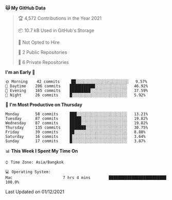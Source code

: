 <!--START_SECTION:waka-->
**🐱 My GitHub Data** 

> 🏆 4,572 Contributions in the Year 2021
 > 
> 📦 10.7 kB Used in GitHub's Storage 
 > 
> 🚫 Not Opted to Hire
 > 
> 📜 2 Public Repositories 
 > 
> 🔑 6 Private Repositories  
 > 
**I'm an Early 🐤** 

```text
🌞 Morning    42 commits     ██░░░░░░░░░░░░░░░░░░░░░░░   9.57% 
🌆 Daytime    206 commits    ███████████░░░░░░░░░░░░░░   46.92% 
🌃 Evening    165 commits    █████████░░░░░░░░░░░░░░░░   37.59% 
🌙 Night      26 commits     █░░░░░░░░░░░░░░░░░░░░░░░░   5.92%

```
📅 **I'm Most Productive on Thursday** 

```text
Monday       58 commits     ███░░░░░░░░░░░░░░░░░░░░░░   13.21% 
Tuesday      87 commits     █████░░░░░░░░░░░░░░░░░░░░   19.82% 
Wednesday    87 commits     █████░░░░░░░░░░░░░░░░░░░░   19.82% 
Thursday     135 commits    ███████░░░░░░░░░░░░░░░░░░   30.75% 
Friday       39 commits     ██░░░░░░░░░░░░░░░░░░░░░░░   8.88% 
Saturday     16 commits     █░░░░░░░░░░░░░░░░░░░░░░░░   3.64% 
Sunday       17 commits     █░░░░░░░░░░░░░░░░░░░░░░░░   3.87%

```


📊 **This Week I Spent My Time On** 

```text
⌚︎ Time Zone: Asia/Bangkok

💻 Operating System: 
Mac                      7 hrs 4 mins        █████████████████████████   100.0%

```


 Last Updated on 01/12/2021
<!--END_SECTION:waka-->